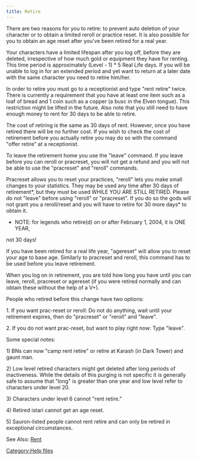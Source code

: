 ```yaml
---
title: Retire
---
```


There are two reasons for you to retire: to prevent auto deletion of
your character or to obtain a limited reroll or practice reset. It is
also possible for you to obtain an age reset after you've been retired
for a real year.

Your characters have a limited lifespan after you log off, before they
are deleted, irrespective of how much gold or equipment they have for
renting. This time period is approximately (Level - 1) \* 5 Real Life
days. If you will be unable to log in for an extended period and yet
want to return at a later date with the same character you need to
retire him/her.

In order to retire you must go to a receptionist and type "rent retire"
twice. There is currently a requirement that you have at least one item
such as a loaf of bread and 1 coin such as a copper (a busc in the Elven
tongue). This restriction might be lifted in the future. Also note that
you still need to have enough money to rent for 30 days to be able to
retire.

The cost of retiring is the same as 30 days of rent. However, once you
have retired there will be no further cost. If you wish to check the
cost of retirement before you actually retire you may do so with the
command "offer retire" at a receptionist.

To leave the retirement home you use the "leave" command. If you leave
before you can reroll or pracreset, you will not get a refund and you
will not be able to use the "pracreset" and "reroll" commands.

Pracreset allows you to reset your practices, "reroll" lets you make
small changes to your statistics. They may be used any time after 30
days of retirement\*, but they must be used WHILE YOU ARE STILL RETIRED.
Please do not "leave" before using "reroll" or "pracreset". If you do so
the gods will not grant you a reroll/reset and you will have to retire
for 30 more days\* to obtain it.

- NOTE: for legends who retire(d) on or after February 1, 2004, it is
  ONE YEAR,

not 30 days!

If you have been retired for a real life year, "agereset" will allow you
to reset your age to base age. Similarly to pracreset and reroll, this
command has to be used before you leave retirement.

When you log on in retirement, you are told how long you have until you
can leave, reroll, pracreset or agereset (if you were retired normally
and can obtain these without the help of a V+).

People who retired before this change have two options:

1\. If you want prac-reset or reroll: Do not do anything, wait until
your retirement expires, then do "pracreset" or "reroll" and "leave".

2\. If you do not want prac-reset, but want to play right now: Type
"leave".

Some special notes:

1\) BNs can now "camp rent retire" or retire at Karash (in Dark Tower)
and gaunt man.

2\) Low level retired characters might get deleted after long periods of
inactiveness. While the details of this purging is not specific it is
generally safe to assume that "long" is greater than one year and low
level refer to characters under level 20.

3\) Characters under level 6 cannot "rent retire."

4\) Retired istari cannot get an age reset.

5\) Sauron-listed people cannot rent retire and can only be retired in
exceptional circumstances.

See Also: [Rent](Rent "wikilink")

[Category:Help files](Category:Help_files "wikilink")